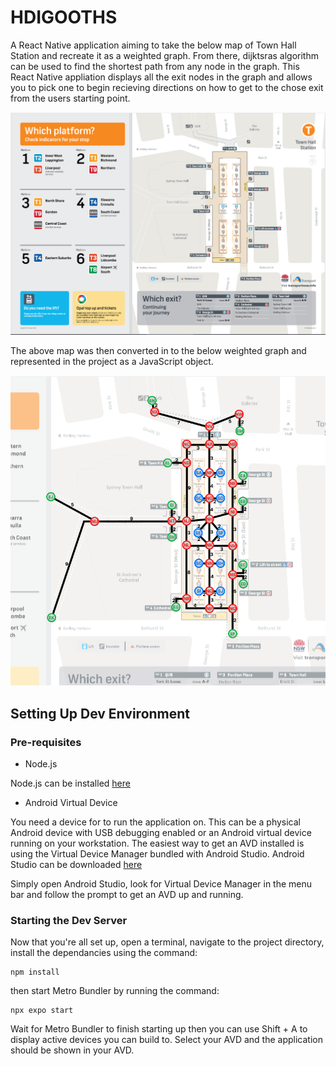 # HDIGOOTHS
A React Native application aiming to take the below map of Town Hall Station and recreate it as a weighted graph. From  there, dijktsras algorithm can be used to find the shortest path from any node in the graph. This React Native appliation displays all the exit nodes in the graph and allows you to pick one to begin recieving directions on how to get to the chose exit from the users starting point. 

![alt text](https://github.com/wkhatiz/hdigooths/blob/main/assets/Town%20Hall%20Station%20Map.png?raw=true)

The above map was then converted in to the below weighted graph and represented in the project as a JavaScript object. 

![alt text](https://github.com/wkhatiz/hdigooths/blob/main/assets/Weighted%20Graph.png?raw=true)

## Setting Up Dev Environment

### Pre-requisites
- Node.js

Node.js can be installed [here](https://nodejs.org/en/download)

- Android Virtual Device

You need a device for to run the application on. This can be a physical Android device with USB debugging enabled or an Android virtual device running on your workstation. The easiest way to get an AVD installed is using the Virtual Device Manager bundled with Android Studio. Android Studio can be downloaded [here](https://developer.android.com/studio)

Simply open Android Studio, look for Virtual Device Manager in the menu bar and follow the prompt to get an AVD up and running. 

### Starting the Dev Server

Now that you're all set up, open a terminal, navigate to the project directory, install the dependancies using the command:
```
npm install
```
then start Metro Bundler by running the command:
```
npx expo start
```

Wait for Metro Bundler to finish starting up then you can use Shift + A to display active devices you can build to. Select your AVD and the application should be shown in your AVD.
